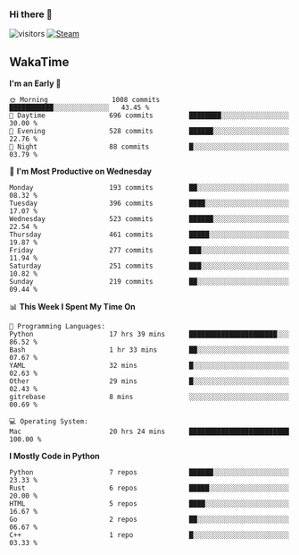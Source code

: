 ### Hi there 👋

![visitors](https://visitor-badge.glitch.me/badge?page_id=zhourunlai)
[![Steam](https://img.shields.io/badge/dynamic/json?url=https%3A%2F%2Fapi.swo.moe%2Fstats%2Fsteamgames%2F76561198285156854&query=count&color=0b1a37&label=Steam&labelColor=134375&logo=steam&suffix=+games&cacheSeconds=3600)](http://steamcommunity.com/profiles/76561198285156854)

## WakaTime
<!--START_SECTION:waka-->
**I'm an Early 🐤** 

```text
🌞 Morning                1008 commits        ███████████░░░░░░░░░░░░░░   43.45 % 
🌆 Daytime                696 commits         ████████░░░░░░░░░░░░░░░░░   30.00 % 
🌃 Evening                528 commits         ██████░░░░░░░░░░░░░░░░░░░   22.76 % 
🌙 Night                  88 commits          █░░░░░░░░░░░░░░░░░░░░░░░░   03.79 % 
```
📅 **I'm Most Productive on Wednesday** 

```text
Monday                   193 commits         ██░░░░░░░░░░░░░░░░░░░░░░░   08.32 % 
Tuesday                  396 commits         ████░░░░░░░░░░░░░░░░░░░░░   17.07 % 
Wednesday                523 commits         ██████░░░░░░░░░░░░░░░░░░░   22.54 % 
Thursday                 461 commits         █████░░░░░░░░░░░░░░░░░░░░   19.87 % 
Friday                   277 commits         ███░░░░░░░░░░░░░░░░░░░░░░   11.94 % 
Saturday                 251 commits         ███░░░░░░░░░░░░░░░░░░░░░░   10.82 % 
Sunday                   219 commits         ██░░░░░░░░░░░░░░░░░░░░░░░   09.44 % 
```


📊 **This Week I Spent My Time On** 

```text
💬 Programming Languages: 
Python                   17 hrs 39 mins      ██████████████████████░░░   86.52 % 
Bash                     1 hr 33 mins        ██░░░░░░░░░░░░░░░░░░░░░░░   07.67 % 
YAML                     32 mins             █░░░░░░░░░░░░░░░░░░░░░░░░   02.63 % 
Other                    29 mins             █░░░░░░░░░░░░░░░░░░░░░░░░   02.43 % 
gitrebase                8 mins              ░░░░░░░░░░░░░░░░░░░░░░░░░   00.69 % 

💻 Operating System: 
Mac                      20 hrs 24 mins      █████████████████████████   100.00 % 
```

**I Mostly Code in Python** 

```text
Python                   7 repos             ██████░░░░░░░░░░░░░░░░░░░   23.33 % 
Rust                     6 repos             █████░░░░░░░░░░░░░░░░░░░░   20.00 % 
HTML                     5 repos             ████░░░░░░░░░░░░░░░░░░░░░   16.67 % 
Go                       2 repos             ██░░░░░░░░░░░░░░░░░░░░░░░   06.67 % 
C++                      1 repo              █░░░░░░░░░░░░░░░░░░░░░░░░   03.33 % 
```




<!--END_SECTION:waka-->
